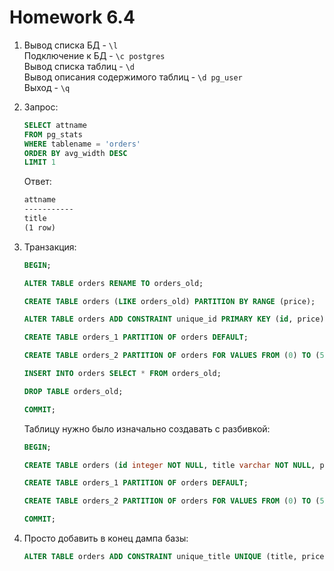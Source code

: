 # Homework 6.4

1. Вывод списка БД - `\l`  
   Подключение к БД - `\c postgres`  
   Вывод списка таблиц - `\d`  
   Вывод описания содержимого таблиц - `\d pg_user`  
   Выход - `\q`

2. Запрос:

    ```sql
    SELECT attname 
    FROM pg_stats
    WHERE tablename = 'orders'
    ORDER BY avg_width DESC
    LIMIT 1
    ```

   Ответ:

    ```txt
    attname
    -----------
    title
    (1 row)
    ```

3. Транзакция:

    ```sql
    BEGIN;

    ALTER TABLE orders RENAME TO orders_old;

    CREATE TABLE orders (LIKE orders_old) PARTITION BY RANGE (price);

    ALTER TABLE orders ADD CONSTRAINT unique_id PRIMARY KEY (id, price);

    CREATE TABLE orders_1 PARTITION OF orders DEFAULT;

    CREATE TABLE orders_2 PARTITION OF orders FOR VALUES FROM (0) TO (500);

    INSERT INTO orders SELECT * FROM orders_old;

    DROP TABLE orders_old;

    COMMIT;
    ```

   Таблицу нужно было изначально создавать с разбивкой:

    ```sql
    BEGIN;

    CREATE TABLE orders (id integer NOT NULL, title varchar NOT NULL, price integer DEFAULT 0, CONSTRAINT unique_id PRIMARY KEY (id, price)) PARTITION BY RANGE(price);

    CREATE TABLE orders_1 PARTITION OF orders DEFAULT;

    CREATE TABLE orders_2 PARTITION OF orders FOR VALUES FROM (0) TO (500);

    COMMIT;
    ```

4. Просто добавить в конец дампа базы:

    ```sql
    ALTER TABLE orders ADD CONSTRAINT unique_title UNIQUE (title, price);
    ```
